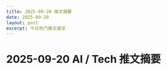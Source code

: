 ```yaml
---
title: 2025-09-20 推文摘要
date: 2025-09-20
layout: post
excerpt: 今日热门推文速览
---
```


# 2025-09-20 AI / Tech 推文摘要

